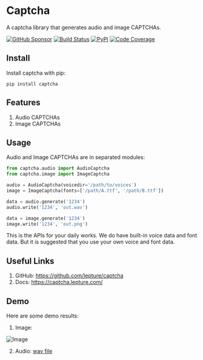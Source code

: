 # Captcha

A captcha library that generates audio and image CAPTCHAs.


[![GitHub Sponsor](https://badgen.net/badge/support/captcha/blue?icon=github)](https://github.com/sponsors/lepture)
[![Build Status](https://github.com/lepture/captcha/actions/workflows/test.yml/badge.svg)](https://github.com/lepture/captcha/actions)
[![PyPI](https://badgen.net/pypi/v/captcha)](https://pypi.org/project/captcha)
[![Code Coverage](https://codecov.io/gh/lepture/captcha/branch/main/graph/badge.svg?token=WCD9X8HKI1)](https://codecov.io/gh/lepture/captcha)

## Install

Install captcha with pip:

```
pip install captcha
```

## Features

1. Audio CAPTCHAs
2. Image CAPTCHAs

## Usage

Audio and Image CAPTCHAs are in separated modules:

```python
from captcha.audio import AudioCaptcha
from captcha.image import ImageCaptcha

audio = AudioCaptcha(voicedir='/path/to/voices')
image = ImageCaptcha(fonts=['/path/A.ttf', '/path/B.ttf'])

data = audio.generate('1234')
audio.write('1234', 'out.wav')

data = image.generate('1234')
image.write('1234', 'out.png')
```

This is the APIs for your daily works. We do have built-in voice data and font
data. But it is suggested that you use your own voice and font data.

## Useful Links

1. GitHub: https://github.com/lepture/captcha
2. Docs: https://captcha.lepture.com/

## Demo

Here are some demo results:

1. Image:

  ![Image](https://cloud.githubusercontent.com/assets/290496/5213632/95e68768-764b-11e4-862f-d95a8f776cdd.png)

2. Audio: [wav file](https://github.com/lepture/captcha/releases/download/v0.1-beta/out.wav)
